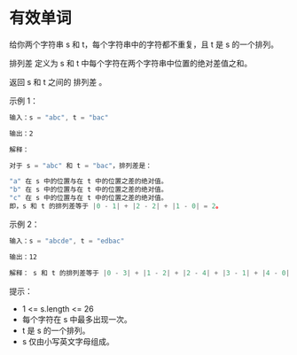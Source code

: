 # 有效单词

给你两个字符串 s 和 t，每个字符串中的字符都不重复，且 t 是 s 的一个排列。

排列差 定义为 s 和 t 中每个字符在两个字符串中位置的绝对差值之和。

返回 s 和 t 之间的 排列差 。

示例 1：

```js
输入：s = "abc", t = "bac"

输出：2

解释：

对于 s = "abc" 和 t = "bac"，排列差是：

"a" 在 s 中的位置与在 t 中的位置之差的绝对值。
"b" 在 s 中的位置与在 t 中的位置之差的绝对值。
"c" 在 s 中的位置与在 t 中的位置之差的绝对值。
即，s 和 t 的排列差等于 |0 - 1| + |2 - 2| + |1 - 0| = 2。
```

示例 2：

```js
输入：s = "abcde", t = "edbac"

输出：12

解释： s 和 t 的排列差等于 |0 - 3| + |1 - 2| + |2 - 4| + |3 - 1| + |4 - 0| = 12。
```

提示：

- 1 <= s.length <= 26
- 每个字符在 s 中最多出现一次。
- t 是 s 的一个排列。
- s 仅由小写英文字母组成。
